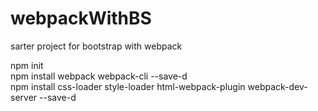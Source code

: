 # webpackWithBS
sarter project for bootstrap with webpack 

npm init    
npm install webpack webpack-cli --save-d      
npm install css-loader style-loader html-webpack-plugin webpack-dev-server --save-d